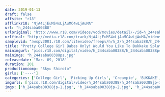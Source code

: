 ```yaml
---
date: 2019-01-13
draft: false
affsite: "r18"
afflinkr18: "NjA4LjEuMS4xLjAuMC4wLjAuMA"
url: "h_244saba00388"
urloriginal: "http://www.r18.com/videos/vod/movies/detail/-/id=h_244saba00388"
urlfinal: "http://media.r18.com/track/NjA4LjEuMS4xLjAuMC4wLjAuMA/videos/vod/movies/detail/-/id=h_244saba00388"
samplevid: "awspv3001.r18.com/litevideo/freepv/h/h_2/h_244saba388/h_244saba388_dmb_w.mp4"
title: "Pretty College Girl Babes Only! Would You Like To Bukkake Splatter Your Rich And Thick Cum All Over These Ladies With Model Good Looks? These Cum Face Ladies Will Then Keep On Sucking Dick! These Ladies Are Getting Both Their Mouths And Pussies Splattered With Cum In A 2 Round Consecutive Creampie Raw Footage Fuck Fest!"
mainimgurl: "pics.r18.com/digital/video/h_244saba00388/h_244saba00388ps.jpg"
mainimgs: "h_244saba00388ps.jpg"
releasedate: "Mar. 09, 2018"
duration: 201
productioncomp: "Skyu Shiroto"
girls: ['----']
categories: ['College Girl', 'Picking Up Girls', 'Creampie', 'BUKKAKE', 'Facial', 'Hi-Def']
imgurls: ['pics.r18.com/digital/video/h_244saba00388/h_244saba00388jp-1.jpg', 'pics.r18.com/digital/video/h_244saba00388/h_244saba00388jp-2.jpg', 'pics.r18.com/digital/video/h_244saba00388/h_244saba00388jp-3.jpg', 'pics.r18.com/digital/video/h_244saba00388/h_244saba00388jp-4.jpg', 'pics.r18.com/digital/video/h_244saba00388/h_244saba00388jp-5.jpg', 'pics.r18.com/digital/video/h_244saba00388/h_244saba00388jp-6.jpg', 'pics.r18.com/digital/video/h_244saba00388/h_244saba00388jp-7.jpg', 'pics.r18.com/digital/video/h_244saba00388/h_244saba00388jp-8.jpg', 'pics.r18.com/digital/video/h_244saba00388/h_244saba00388jp-9.jpg', 'pics.r18.com/digital/video/h_244saba00388/h_244saba00388jp-10.jpg', 'pics.r18.com/digital/video/h_244saba00388/h_244saba00388jp-11.jpg', 'pics.r18.com/digital/video/h_244saba00388/h_244saba00388jp-12.jpg', 'pics.r18.com/digital/video/h_244saba00388/h_244saba00388jp-13.jpg', 'pics.r18.com/digital/video/h_244saba00388/h_244saba00388jp-14.jpg', 'pics.r18.com/digital/video/h_244saba00388/h_244saba00388jp-15.jpg', 'pics.r18.com/digital/video/h_244saba00388/h_244saba00388jp-16.jpg', 'pics.r18.com/digital/video/h_244saba00388/h_244saba00388jp-17.jpg', 'pics.r18.com/digital/video/h_244saba00388/h_244saba00388jp-18.jpg', 'pics.r18.com/digital/video/h_244saba00388/h_244saba00388jp-19.jpg', 'pics.r18.com/digital/video/h_244saba00388/h_244saba00388jp-20.jpg']
imgs: ['h_244saba00388jp-1.jpg', 'h_244saba00388jp-2.jpg', 'h_244saba00388jp-3.jpg', 'h_244saba00388jp-4.jpg', 'h_244saba00388jp-5.jpg', 'h_244saba00388jp-6.jpg', 'h_244saba00388jp-7.jpg', 'h_244saba00388jp-8.jpg', 'h_244saba00388jp-9.jpg', 'h_244saba00388jp-10.jpg', 'h_244saba00388jp-11.jpg', 'h_244saba00388jp-12.jpg', 'h_244saba00388jp-13.jpg', 'h_244saba00388jp-14.jpg', 'h_244saba00388jp-15.jpg', 'h_244saba00388jp-16.jpg', 'h_244saba00388jp-17.jpg', 'h_244saba00388jp-18.jpg', 'h_244saba00388jp-19.jpg', 'h_244saba00388jp-20.jpg']
---
```

